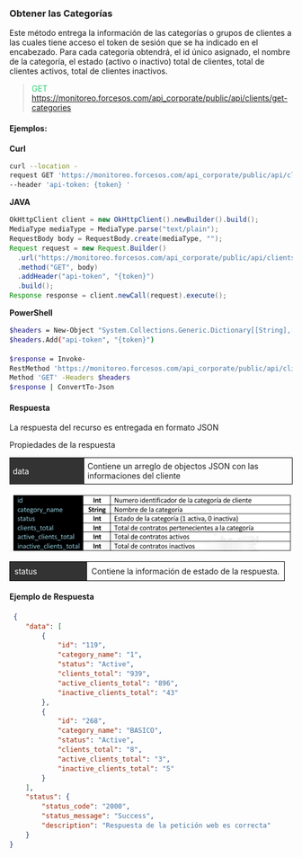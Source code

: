 ### Obtener las Categorías 

Este método entrega la información de las categorías o grupos de clientes a las cuales tiene acceso el 
token de sesión que se ha indicado en el encabezado. Para cada categoría obtendrá, el id único 
asignado, el nombre de la categoría, el estado (activo o inactivo) total de clientes, total de clientes 
activos, total de clientes inactivos.

> <span style="color:#2ECC71">GET</span> https://monitoreo.forcesos.com/api_corporate/public/api/clients/get-categories 

#### Ejemplos:
__Curl__
```bash
curl --location -
request GET 'https://monitoreo.forcesos.com/api_corporate/public/api/clients/get-categories' \ 
--header 'api-token: {token} '
```

__JAVA__
```java
OkHttpClient client = new OkHttpClient().newBuilder().build(); 
MediaType mediaType = MediaType.parse("text/plain"); 
RequestBody body = RequestBody.create(mediaType, ""); 
Request request = new Request.Builder() 
  .url("https://monitoreo.forcesos.com/api_corporate/public/api/clients/get-categories") 
  .method("GET", body) 
  .addHeader("api-token", "{token}") 
  .build(); 
Response response = client.newCall(request).execute();
```

__PowerShell__
```bash
$headers = New-Object "System.Collections.Generic.Dictionary[[String],[String]]" 
$headers.Add("api-token", "{token}") 
 
$response = Invoke-
RestMethod 'https://monitoreo.forcesos.com/api_corporate/public/api/clients/get-categories' 
Method 'GET' -Headers $headers 
$response | ConvertTo-Json 
```

#### Respuesta

La respuesta del recurso es entregada en formato JSON

Propiedades de la respuesta 


<table style="border-collapse:collapse; width:100%;">
  <tr>
    <td style="background:#333; color:#fff; padding:6px; width:120px;">data</td>
    <td style="border:1px solid #000; padding:6px;">Contiene un arreglo de objectos JSON con las informaciones del cliente</td>
  </tr>
</table> 

![tabla](../assets/categoria.png)

<table style="border-collapse:collapse; width:100%;">
  <tr>
    <td style="background: #333; color: #fff; padding: 8px; width: 120px; border: 1px solid #000;">status</td>
    <td style="padding: 8px; border: 1px solid #000;">
      Contiene la información de estado de la respuesta.
    </td>
  </tr>
</table>


#### Ejemplo de Respuesta
```json
 { 
    "data": [ 
        { 
            "id": "119", 
            "category_name": "1", 
            "status": "Active", 
            "clients_total": "939", 
            "active_clients_total": "896", 
            "inactive_clients_total": "43" 
        }, 
        { 
            "id": "268", 
            "category_name": "BASICO", 
            "status": "Active", 
            "clients_total": "8", 
            "active_clients_total": "3", 
            "inactive_clients_total": "5" 
        } 
    ], 
    "status": { 
        "status_code": "2000", 
        "status_message": "Success", 
        "description": "Respuesta de la petición web es correcta" 
    } 
}
```